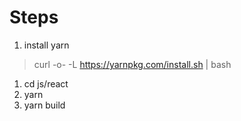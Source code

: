 # Steps
1. install yarn
> curl -o- -L https://yarnpkg.com/install.sh | bash
1. cd js/react
1. yarn
1. yarn build
